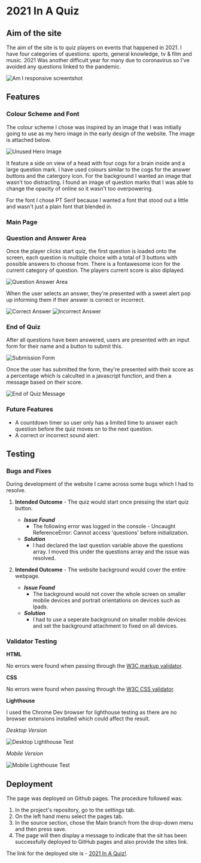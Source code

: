 # **2021 In A Quiz**
## **Aim of the site**
The aim of the site is to quiz players on events that happened in 2021. I have four categories of questions: sports, general knowledge, tv & film and music. 2021 Was another difficult year for many due to coronavirus so I've avoided any questions linked to the pandemic.

![Am I responsive screentshot](docs/screenshots/am-i-responsive.jpg)

## **Features**

### **Colour Scheme and Font**

The colour scheme I chose was inspired by an image that I was initially going to use as my hero image in the early design of the website. The image is attached below.

![Unused Hero Image](docs/screenshots/unused-hero-image.png)

It feature a side on view of a head with four cogs for a brain inside and a large question mark. I have used colours similar to the cogs for the answer buttons and the catergory icon. For the background I wanted an image that wasn't too distracting. I found an image of question marks that I was able to change the opacity of online so it wasn't too overpowering.

For the font I chose PT Serif because I wanted a font that stood out a little and wasn't just a plain font that blended in.

### **Main Page**

### **Question and Answer Area**

Once the player clicks start quiz, the first question is loaded onto the screen, each question is multiple choice with a total of 3 buttons with possible answers to choose from. There is a fontawesome icon for the current category of question. The players current score is also diplayed.

![Question Answer Area](docs/screenshots/question-answer-area.jpg)

When the user selects an answer, they're presented with a sweet alert pop up informing them if their answer is correct or incorrect.

![Correct Answer](docs/screenshots/correct-answer.jpg)
![Incorrect Answer](docs/screenshots/incorrect-answer.jpg)

### **End of Quiz**

After all questions have been answered, users are presented with an input form for their name and a button to submit this.

![Submission Form](docs/screenshots/submission-form.jpg)

Once the user has submitted the form, they're presented with their score as a percentage which is calculted in a javascript function, and then a message based on their score.

![End of Quiz Message](docs/screenshots/final-score-message.jpg)

### **Future Features**

* A countdown timer so user only has a limited time to answer each question before the quiz moves on to the next question.
* A correct or incorrect sound alert.

## **Testing**

### **Bugs and Fixes**

During development of the website I came across some bugs which I had to resolve.

1. **Intended Outcome** -  The quiz would start once pressing the start quiz button.
    * ***Issue Found***
        * The following error was logged in the console - Uncaught ReferenceError: Cannot access 'questions' before initialization.
    * ***Solution***
        * I had declared the last question variable above the questions array. I moved this under the questions array and the issue was resolved.

2. **Intended Outcome** -  The website background would cover the entire webpage.
    * ***Issue Found***
        * The background would not cover the whole screen on smaller mobile devices and portrait orientations on devices such as Ipads.
    * ***Solution***
        * I had to use a seperate background on smaller mobile devices and set the background attachment to fixed on all devices.

### **Validator Testing**

**HTML**

No errors were found when passing through the [W3C markup validator](https://validator.w3.org/).

**CSS**

No errors were found when passing through the [W3C CSS validator](https://jigsaw.w3.org/css-validator/).

**Lighthouse**

I used the Chrome Dev browser for lighthouse testing as there are no browser extensions installed which could affect the result.

*Desktop Version*

![Desktop Lighthouse Test](docs/screenshots/lighthouse-desktop-test.jpg)

*Mobile Version*

![Mobile Lighthouse Test](docs/screenshots/lighthouse-mobile-test.jpg)

## **Deployment**

The page was deployed on Github pages. The procedure followed was:
1. In the project's repository, go to the settings tab.
2. On the left hand menu select the pages tab.
3. In the source section, chose the Main branch from the drop-down menu and then press save.
4. The page will then display a message to indicate that the sit has been successfully deployed to GitHub pages and also provide the sites link.

The link for the deployed site is - [2021 In A Quiz!](https://anthonyjn08.github.io/2021-in-a-quiz/).